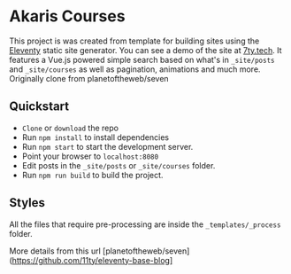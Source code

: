 # Akaris Courses 

This project is was created from template for building sites using the [Eleventy](https://www.11ty.io/) static site generator. You can see a demo of the site at [7ty.tech](https://7ty.tech). It features a Vue.js powered simple search based on what's in `_site/posts` and `_site/courses` as well as pagination, animations and much more.
Originally clone from planetoftheweb/seven

## Quickstart

- `Clone` or `download` the repo
- Run `npm install` to install dependencies
- Run `npm start` to start the development server.
- Point your browser to `localhost:8080`
- Edit posts in the `_site/posts` or `_site/courses` folder.
- Run `npm run build` to build the project.

## Styles

All the files that require pre-processing are inside the `_templates/_process` folder.

More details from this url [planetoftheweb/seven](https://github.com/11ty/eleventy-base-blog]
